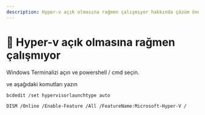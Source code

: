 ```yaml
---
description: Hyper-v açık olmasına rağmen çalışmıyor hakkında çözüm önerim
---
```


# 🚁 Hyper-v açık olmasına rağmen çalışmıyor

Windows Terminalizi açın ve powershell / cmd seçin.

ve aşağıdaki komutları yazın

```
bcdedit /set hypervisorlaunchtype auto
```

```
DISM /Online /Enable-Feature /All /FeatureName:Microsoft-Hyper-V /
```
